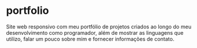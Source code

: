 # portfolio

Site web responsivo com meu portfólio de projetos criados ao longo do meu desenvolvimento como programador, além de mostrar as linguagens que utilizo, falar um pouco sobre mim e fornecer informações de contato.
